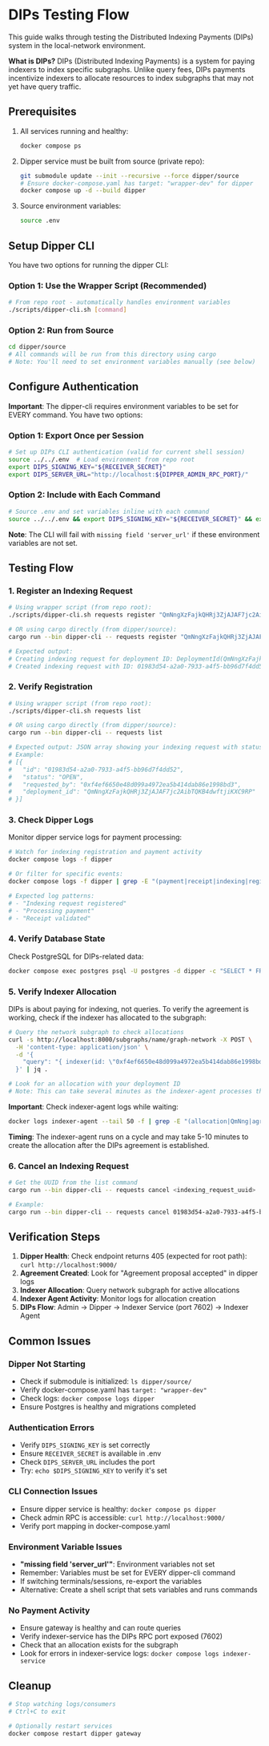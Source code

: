 # DIPs Testing Flow

This guide walks through testing the Distributed Indexing Payments (DIPs) system in the local-network environment.

**What is DIPs?** DIPs (Distributed Indexing Payments) is a system for paying indexers to index specific subgraphs. Unlike query fees, DIPs payments incentivize indexers to allocate resources to index subgraphs that may not yet have query traffic.

## Prerequisites

1. All services running and healthy:
   ```bash
   docker compose ps
   ```

2. Dipper service must be built from source (private repo):
   ```bash
   git submodule update --init --recursive --force dipper/source
   # Ensure docker-compose.yaml has target: "wrapper-dev" for dipper
   docker compose up -d --build dipper
   ```

3. Source environment variables:
   ```bash
   source .env
   ```

## Setup Dipper CLI

You have two options for running the dipper CLI:

### Option 1: Use the Wrapper Script (Recommended)
```bash
# From repo root - automatically handles environment variables
./scripts/dipper-cli.sh [command]
```

### Option 2: Run from Source
```bash
cd dipper/source
# All commands will be run from this directory using cargo
# Note: You'll need to set environment variables manually (see below)
```

## Configure Authentication

**Important**: The dipper-cli requires environment variables to be set for EVERY command. You have two options:

### Option 1: Export Once per Session
```bash
# Set up DIPs CLI authentication (valid for current shell session)
source ../../.env  # Load environment from repo root
export DIPS_SIGNING_KEY="${RECEIVER_SECRET}"
export DIPS_SERVER_URL="http://localhost:${DIPPER_ADMIN_RPC_PORT}/"
```

### Option 2: Include with Each Command
```bash
# Source .env and set variables inline with each command
source ../../.env && export DIPS_SIGNING_KEY="${RECEIVER_SECRET}" && export DIPS_SERVER_URL="http://localhost:${DIPPER_ADMIN_RPC_PORT}/" && cargo run --bin dipper-cli -- [command]
```

**Note**: The CLI will fail with `missing field 'server_url'` if these environment variables are not set.

## Testing Flow

### 1. Register an Indexing Request

```bash
# Using wrapper script (from repo root):
./scripts/dipper-cli.sh requests register "QmNngXzFajkQHRj3ZjAJAF7jc2AibTQKB4dwftjiKXC9RP" 1337

# OR using cargo directly (from dipper/source):
cargo run --bin dipper-cli -- requests register "QmNngXzFajkQHRj3ZjAJAF7jc2AibTQKB4dwftjiKXC9RP" 1337

# Expected output: 
# Creating indexing request for deployment ID: DeploymentId(QmNngXzFajkQHRj3ZjAJAF7jc2AibTQKB4dwftjiKXC9RP)
# Created indexing request with ID: 01983d54-a2a0-7933-a4f5-bb96d7f4dd52
```

### 2. Verify Registration

```bash
# Using wrapper script (from repo root):
./scripts/dipper-cli.sh requests list

# OR using cargo directly (from dipper/source):
cargo run --bin dipper-cli -- requests list

# Expected output: JSON array showing your indexing request with status "OPEN"
# Example:
# [{
#   "id": "01983d54-a2a0-7933-a4f5-bb96d7f4dd52",
#   "status": "OPEN",
#   "requested_by": "0xf4ef6650e48d099a4972ea5b414dab86e1998bd3",
#   "deployment_id": "QmNngXzFajkQHRj3ZjAJAF7jc2AibTQKB4dwftjiKXC9RP"
# }]
```

### 3. Check Dipper Logs

Monitor dipper service logs for payment processing:
```bash
# Watch for indexing registration and payment activity
docker compose logs -f dipper

# Or filter for specific events:
docker compose logs -f dipper | grep -E "(payment|receipt|indexing|registered)"

# Expected log patterns:
# - "Indexing request registered"
# - "Processing payment"
# - "Receipt validated"
```

### 4. Verify Database State

Check PostgreSQL for DIPs-related data:
```bash
docker compose exec postgres psql -U postgres -d dipper -c "SELECT * FROM indexing_requests;"
```

### 5. Verify Indexer Allocation

DIPs is about paying for indexing, not queries. To verify the agreement is working, check if the indexer has allocated to the subgraph:

```bash
# Query the network subgraph to check allocations
curl -s http://localhost:8000/subgraphs/name/graph-network -X POST \
  -H 'content-type: application/json' \
  -d '{
    "query": "{ indexer(id: \"0xf4ef6650e48d099a4972ea5b414dab86e1998bd3\") { allocations { id subgraphDeployment { ipfsHash } status } } }"
  }' | jq .

# Look for an allocation with your deployment ID
# Note: This can take several minutes as the indexer-agent processes the agreement
```

**Important**: Check indexer-agent logs while waiting:
```bash
docker logs indexer-agent --tail 50 -f | grep -E "(allocation|QmNng|agreement)"
```

**Timing**: The indexer-agent runs on a cycle and may take 5-10 minutes to create the allocation after the DIPs agreement is established.

### 6. Cancel an Indexing Request

```bash
# Get the UUID from the list command
cargo run --bin dipper-cli -- requests cancel <indexing_request_uuid>

# Example:
cargo run --bin dipper-cli -- requests cancel 01983d54-a2a0-7933-a4f5-bb96d7f4dd52
```

## Verification Steps

1. **Dipper Health**: Check endpoint returns 405 (expected for root path): `curl http://localhost:9000/`
2. **Agreement Created**: Look for "Agreement proposal accepted" in dipper logs
3. **Indexer Allocation**: Query network subgraph for active allocations
4. **Indexer Agent Activity**: Monitor logs for allocation creation
5. **DIPs Flow**: Admin → Dipper → Indexer Service (port 7602) → Indexer Agent

## Common Issues

### Dipper Not Starting
- Check if submodule is initialized: `ls dipper/source/`
- Verify docker-compose.yaml has `target: "wrapper-dev"`
- Check logs: `docker compose logs dipper`
- Ensure Postgres is healthy and migrations completed

### Authentication Errors
- Verify `DIPS_SIGNING_KEY` is set correctly
- Ensure `RECEIVER_SECRET` is available in .env
- Check `DIPS_SERVER_URL` includes the port
- Try: `echo $DIPS_SIGNING_KEY` to verify it's set

### CLI Connection Issues
- Ensure dipper service is healthy: `docker compose ps dipper`
- Check admin RPC is accessible: `curl http://localhost:9000/`
- Verify port mapping in docker-compose.yaml

### Environment Variable Issues
- **"missing field 'server_url'"**: Environment variables not set
- Remember: Variables must be set for EVERY dipper-cli command
- If switching terminals/sessions, re-export the variables
- Alternative: Create a shell script that sets variables and runs commands

### No Payment Activity
- Ensure gateway is healthy and can route queries
- Verify indexer-service has the DIPs RPC port exposed (7602)
- Check that an allocation exists for the subgraph
- Look for errors in indexer-service logs: `docker compose logs indexer-service`

## Cleanup

```bash
# Stop watching logs/consumers
# Ctrl+C to exit

# Optionally restart services
docker compose restart dipper gateway
```